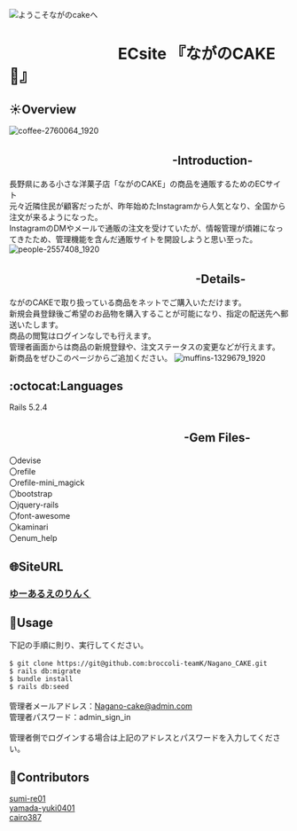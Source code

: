 ![ようこそながのcakeへ](https://user-images.githubusercontent.com/77834661/112648689-193ea180-8e8d-11eb-8179-3193dd70a2c4.jpg)
# 　　　　　　　ECsite 『ながのCAKE:cake:』

##  :sunny:Overview
![coffee-2760064_1920](https://user-images.githubusercontent.com/77834661/112647651-17c0a980-8e8c-11eb-93e4-20d9ea852f3c.jpg)
## 　　　　　　　　　　　　　　-Introduction- 
長野県にある小さな洋菓子店「ながのCAKE」の商品を通販するためのECサイト<br>
元々近隣住民が顧客だったが、昨年始めたInstagramから人気となり、全国から注文が来るようになった。<br>
InstagramのDMやメールで通販の注文を受けていたが、情報管理が煩雑になってきたため、管理機能を含んだ通販サイトを開設しようと思い至った。
![people-2557408_1920](https://user-images.githubusercontent.com/77834661/112675606-b8be5d00-8eaa-11eb-8b56-78092710f987.jpg)

## 　　　　　　　　　　　　　　　　-Details-
ながのCAKEで取り扱っている商品をネットでご購入いただけます。<br>
新規会員登録後ご希望のお品物を購入することが可能になり、指定の配送先へ郵送いたします。<br>
商品の閲覧はログインなしでも行えます。<br>
管理者画面からは商品の新規登録や、注文ステータスの変更などが行えます。<br>
新商品をぜひこのページからご追加ください。
![muffins-1329679_1920](https://user-images.githubusercontent.com/77834661/112675808-f4f1bd80-8eaa-11eb-938e-28ab0846474a.jpg)
## :octocat:Languages
Rails 5.2.4
## 　　　　　　　　　　　　　　　-Gem Files-
〇devise<br>
〇refile<br>
〇refile-mini_magick<br>
〇bootstrap<br>
〇jquery-rails<br>
〇font-awesome<br>
〇kaminari<br>
〇enum_help<br>

## :globe_with_meridians:SiteURL
### [ゆーあるえのりんく](url)
## :thought_balloon:Usage
下記の手順に則り、実行してください。<br>
<br>
`$ git clone https://git@github.com:broccoli-teamK/Nagano_CAKE.git`<br>
`$ rails db:migrate`<br>
`$ bundle install`<br>
`$ rails db:seed`<br>
<br>
管理者メールアドレス：Nagano-cake@admin.com<br>
管理者パスワード：admin_sign_in<br>
<br>
管理者側でログインする場合は上記のアドレスとパスワードを入力してください。

## :moyai:Contributors 
[sumi-re01](https://github.com/sumi-re01)<br>
[yamada-yuki0401](https://github.com/yamada-yuki0401)<br>
[cairo387](https://github.com/cairo387)<br>
